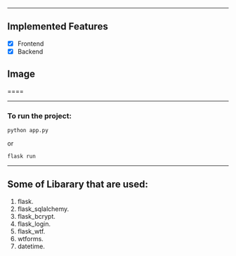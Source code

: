 
***


## **Implemented Features**
- [x] Frontend
- [x] Backend

## Image

====

***


### To run the project:
    python app.py
  
  or
  

   

    flask run

___

## Some of Libarary that are used:
1. flask.
2. flask_sqlalchemy.
3. flask_bcrypt.
4. flask_login.
5. flask_wtf.
6. wtforms.
7. datetime. 